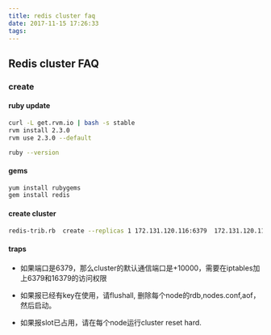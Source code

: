 ```yaml
---
title: redis cluster faq
date: 2017-11-15 17:26:33
tags:
---
```


## Redis cluster FAQ

### create


#### ruby update
```bash
curl -L get.rvm.io | bash -s stable
rvm install 2.3.0
rvm use 2.3.0 --default

ruby --version
```

#### gems
```bash
yum install rubygems
gem install redis
```

#### create cluster
```bash
redis-trib.rb  create --replicas 1 172.131.120.116:6379  172.131.120.116:6380 172.131.120.116:6381  172.131.120.117:6379 172.131.120.117:6380 172.131.120.117:6381
```

#### traps

* 如果端口是6379，那么cluster的默认通信端口是+10000，需要在iptables加上6379和16379的访问权限

* 如果报已经有key在使用，请flushall, 删除每个node的rdb,nodes.conf,aof，然后启动。

* 如果报slot已占用，请在每个node运行cluster reset hard.

